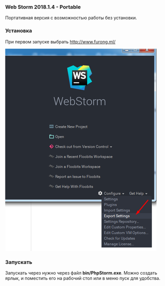 ### Web Storm 2018.1.4 - Portable
Портативная версия с возможностью работы без установки.

### Установка
При первом запуске выбрать 
http://www.furong.ml/

![](https://raw.githubusercontent.com/gelbman20/web-storm/master/images/1.png)

### Запускать
Запускать через нужно через файл **bin/PhpStorm.exe**. Можно создать ярлык, и поместить его на рабочий стол или в меню пуск для удобства.
